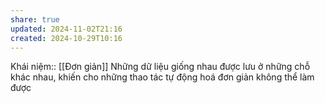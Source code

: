 ```yaml
---
share: true
updated: 2024-11-02T21:16
created: 2024-10-29T10:16
---
```

Khái niệm:: [[Đơn giản]]
Những dữ liệu giống nhau được lưu ở những chỗ khác nhau, khiến cho những thao tác tự động hoá đơn giản không thể làm được
